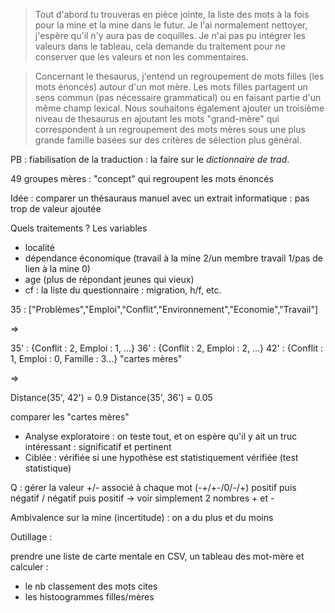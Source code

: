 

> Tout d'abord tu trouveras en pièce jointe, la liste des mots à la fois pour la mine et la mine dans le futur. Je l'ai normalement nettoyer, j'espère qu'il n'y aura pas de coquilles. Je n'ai pas pu intégrer les valeurs dans le tableau, cela demande du traitement pour ne conserver que les valeurs et non les commentaires.

> Concernant le thesaurus, j'entend un regroupement de mots filles (les mots énoncés) autour d'un mot mère. Les mots filles partagent un sens commun (pas nécessaire grammatical) ou en faisant partie d'un même champ lexical. Nous souhaitons également ajouter un troisième niveau de thesaurus en ajoutant les mots "grand-mère" qui correspondent à un regroupement des mots mères sous une plus grande famille basées sur des critères de sélection plus général.

PB : fiabilisation de la traduction : la faire sur le _dictionnaire de trad_.

49 groupes mères : "concept" qui regroupent les mots énoncés

Idée : comparer un thésauraus manuel avec un extrait informatique : pas trop de valeur ajoutée

Quels traitements ? Les variables

- localité
- dépendance économique (travail à la mine 2/un membre travail 1/pas de lien à la mine 0)
- age (plus de répondant jeunes qui vieux)
- cf : la liste du questionnaire : migration, h/f, etc.


35 : ["Problèmes","Emploi","Conflit","Environnement","Economie","Travail"]

=>

35' : {Conflit : 2, Emploi : 1, ...}
36' : {Conflit : 2, Emploi : 2, ...}
42' : {Conflit : 1, Emploi : 0, Famille : 3...}
"cartes mères"

=>

Distance(35', 42') = 0.9
Distance(35', 36') = 0.05

comparer les "cartes mères"

- Analyse exploratoire : on teste tout, et on espère qu'il y ait un truc intéressant : significatif et pertinent
- Ciblée : vérifiée si une hypothèse est statistiquement vérifiée (test statistique)

Q : gérer la valeur +/- associé à chaque mot (-+/+-/0/-/+) positif puis négatif / négatif puis positif
 -> voir simplement 2 nombres + et -

 Ambivalence sur la mine (incertitude) : on a du plus et du moins

Outillage :

prendre une liste de carte mentale en CSV, un tableau des mot-mère et calculer :

- le nb classement des mots cites
- les histoogrammes filles/mères